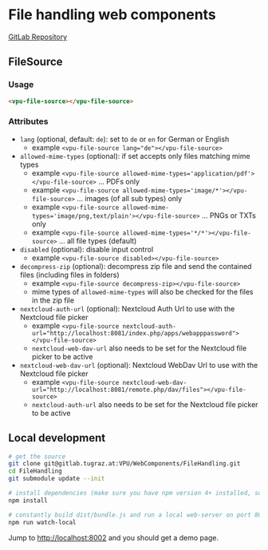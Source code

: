 # File handling web components

[GitLab Repository](https://gitlab.tugraz.at/VPU/WebComponents/FileHandling)

## FileSource

### Usage

```html
<vpu-file-source></vpu-file-source>
```

### Attributes

- `lang` (optional, default: `de`): set to `de` or `en` for German or English
    - example `<vpu-file-source lang="de"></vpu-file-source>`
- `allowed-mime-types` (optional): if set accepts only files matching mime types
    - example `<vpu-file-source allowed-mime-types='application/pdf'></vpu-file-source>` ... PDFs only
    - example `<vpu-file-source allowed-mime-types='image/*'></vpu-file-source>` ... images (of all sub types) only
    - example `<vpu-file-source allowed-mime-types='image/png,text/plain'></vpu-file-source>` ... PNGs or TXTs only
    - example `<vpu-file-source allowed-mime-types='*/*'></vpu-file-source>` ... all file types (default)
- `disabled` (optional): disable input control
    - example `<vpu-file-source disabled></vpu-file-source>`
- `decompress-zip` (optional): decompress zip file and send the contained files (including files in folders)
    - example `<vpu-file-source decompress-zip></vpu-file-source>`
    - mime types of `allowed-mime-types` will also be checked for the files in the zip file
- `nextcloud-auth-url` (optional): Nextcloud Auth Url to use with the Nextcloud file picker
    - example `<vpu-file-source nextcloud-auth-url="http://localhost:8081/index.php/apps/webapppassword"></vpu-file-source>`
    - `nextcloud-web-dav-url` also needs to be set for the Nextcloud file picker to be active
- `nextcloud-web-dav-url` (optional): Nextcloud WebDav Url to use with the Nextcloud file picker
    - example `<vpu-file-source nextcloud-web-dav-url="http://localhost:8081/remote.php/dav/files"></vpu-file-source>`
    - `nextcloud-auth-url` also needs to be set for the Nextcloud file picker to be active

## Local development

```bash
# get the source
git clone git@gitlab.tugraz.at:VPU/WebComponents/FileHandling.git
cd FileHandling
git submodule update --init

# install dependencies (make sure you have npm version 4+ installed, so symlinks to the git submodules are created automatically)
npm install

# constantly build dist/bundle.js and run a local web-server on port 8002 
npm run watch-local
```

Jump to <http://localhost:8002> and you should get a demo page.
